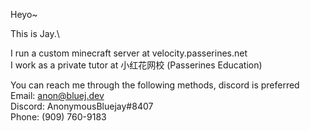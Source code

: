 Heyo~

This is Jay.\

I run a custom minecraft server at velocity.passerines.net\
I work as a private tutor at 小红花网校 (Passerines Education)

You can reach me through the following methods, discord is preferred\
Email: anon@bluej.dev\
Discord: AnonymousBluejay#8407\
Phone: (909) 760-9183
